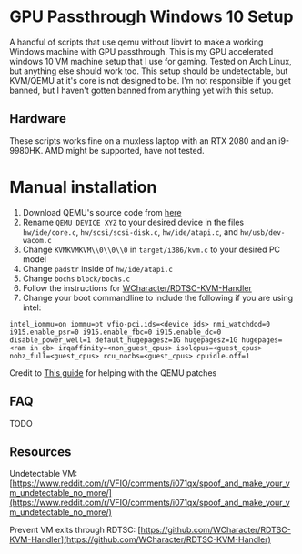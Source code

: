 # GPU Passthrough Windows 10 Setup
A handful of scripts that use qemu without libvirt to make a working Windows machine with GPU passthrough.
This is my GPU accelerated windows 10 VM machine setup that I use for gaming.
Tested on Arch Linux, but anything else should work too.
This setup should be undetectable, but KVM/QEMU at it's core is not designed to be.
I'm not responsible if you get banned, but I haven't gotten banned from anything yet with this setup.
## Hardware
These scripts works fine on a muxless laptop with an RTX 2080 and an i9-9980HK.
AMD might be supported, have not tested.
# Manual installation
1. Download QEMU's source code from [here](https://github.com/qemu/qemu)
2. Rename `QEMU DEVICE XYZ` to your desired device in the files `hw/ide/core.c`, `hw/scsi/scsi-disk.c`, `hw/ide/atapi.c`, and `hw/usb/dev-wacom.c`
3. Change `KVMKVMKVM\\0\\0\\0` in `target/i386/kvm.c` to your desired PC model
4. Change `padstr` inside of `hw/ide/atapi.c`
5. Change `bochs` `block/bochs.c`
6. Follow the instructions for [WCharacter/RDTSC-KVM-Handler](https://github.com/WCharacter/RDTSC-KVM-Handler)
7. Change your boot commandline to include the following if you are using intel: 
```
intel_iommu=on iommu=pt vfio-pci.ids=<device ids> nmi_watchdod=0 i915.enable_psr=0 i915.enable_fbc=0 i915.enable_dc=0 disable_power_well=1 default_hugepagesz=1G hugepagesz=1G hugepages=<ram in gb> irqaffinity=<non_guest_cpus> isolcpus=<guest_cpus> nohz_full=<guest_cpus> rcu_nocbs=<guest_cpus> cpuidle.off=1
```
Credit to [This guide](https://www.reddit.com/r/VFIO/comments/i071qx/spoof_and_make_your_vm_undetectable_no_more/) for helping with the QEMU patches
## FAQ
TODO

## Resources
Undetectable VM: [https://www.reddit.com/r/VFIO/comments/i071qx/spoof_and_make_your_vm_undetectable_no_more/](https://www.reddit.com/r/VFIO/comments/i071qx/spoof_and_make_your_vm_undetectable_no_more/)

Prevent VM exits through RDTSC: [https://github.com/WCharacter/RDTSC-KVM-Handler](https://github.com/WCharacter/RDTSC-KVM-Handler)
